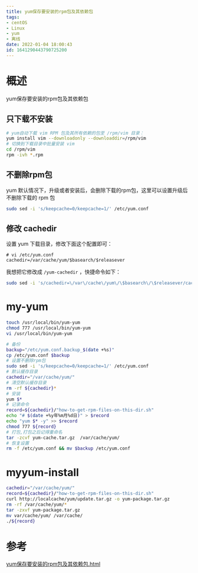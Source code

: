```yaml
---
title: yum保存要安装的rpm包及其依赖包
tags: 
- centOS
- Linux
- yum 
- 离线
date: 2022-01-04 18:00:43
id: 1641290443790725200
---
```

# 概述

yum保存要安装的rpm包及其依赖包

## 只下载不安装

```sh
# yum自动下载 vim RPM 包及其所有依赖的包至 /rpm/vim 目录：
yum install vim --downloadonly --downloaddir=/rpm/vim
# 切换到下载目录中批量安装 vim
cd /rpm/vim
rpm -ivh *.rpm
```

## 不删除rpm包

 yum 默认情况下，升级或者安装后，会删除下载的rpm包，这里可以设置升级后不删除下载的 rpm 包

```sh
sudo sed -i 's/keepcache=0/keepcache=1/' /etc/yum.conf
```

## 修改 cachedir

设置 yum 下载目录，修改下面这个配置即可：

```
# vi /etc/yum.conf
cachedir=/var/cache/yum/$basearch/$releasever
```

我想把它修改成 `/yum-cachedir` ，快捷命令如下：

```sh
sudo sed -i 's/cachedir=\/var\/cache\/yum\/\$basearch\/\$releasever/cachedir=\/yum-cachedir/' /etc/yum.conf
```

# my-yum

```sh
touch /usr/local/bin/yum-yum
chmod 777 /usr/local/bin/yum-yum
vi /usr/local/bin/yum-yum

```

```sh
# 备份
backup="/etc/yum.conf.backup_$(date +%s)"
cp /etc/yum.conf $backup
# 设置不删除rpm包
sudo sed -i 's/keepcache=0/keepcache=1/' /etc/yum.conf
# 默认缓存目录
cachedir="/var/cache/yum/"
# 清空默认缓存目录
rm -rf ${cachedir}*
# 安装
yum $*
# 记录命令
record=${cachedir}/"how-to-get-rpm-files-on-this-dir.sh"
echo "# $(date +%y年%m月%d日)" > $record
echo "yum $* -y" >> $record
chmod 777 ${record}
# 打包,打包之后记得重命名
tar -zcvf yum-cache.tar.gz  /var/cache/yum/
# 恢复设置
rm -f /etc/yum.conf && mv $backup /etc/yum.conf


```

# myyum-install 

```sh
cachedir="/var/cache/yum/"
record=${cachedir}/"how-to-get-rpm-files-on-this-dir.sh"
curl http://localcache/yum/update.tar.gz -o yum-package.tar.gz 
rm -rf /var/cache/yum/*
tar -zxvf yum-package.tar.gz 
mv var/cache/yum/ /var/cache/
./${record}

```



# 参考

 [yum保存要安装的rpm包及其依赖包.html](assets\references\yum保存要安装的rpm包及其依赖包.html) 
